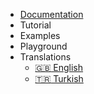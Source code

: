 - [Documentation](quickstart.md)
- Tutorial
- Examples
- Playground
- Translations
  - [:uk: English](/)
  - [:tr: Turkish](/tr/)